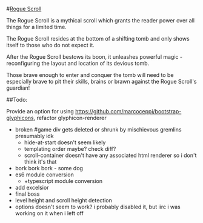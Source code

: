 #[Rogue Scroll](https://roguescroll-john-holland.c9.io/ "In development, it may not always be on... or working")

The Rogue Scroll is a mythical scroll which grants the reader power over all things for a limited time.

The Rogue Scroll resides at the bottom of a shifting tomb and only shows itself to those who do not expect it.

After the Rogue Scroll bestows its boon, it unleashes powerful magic - reconfiguring the layout and location of its devious tomb.

Those brave enough to enter and conquer the tomb will need to be especially brave to pit their skills, brains or brawn against the Rogue Scroll's guardian!

##Todo:

Provide an option for using https://github.com/marcoceppi/bootstrap-glyphicons, refactor glyphicon-renderer

* broken #game div gets deleted or shrunk by mischievous gremlins presumably idk
  * hide-at-start doesn't seem likely
  * templating order maybe? check diff?
  * scroll-container doesn't have any associated html renderer so i don't think it's that
* bork bork bork - some dog
* es6 module conversion
  * +typescript module conversion
* add excelsior
* final boss
* level height and scroll height detection
* options doesn't seem to work? i probably disabled it, but iirc i was working on it when i left off

